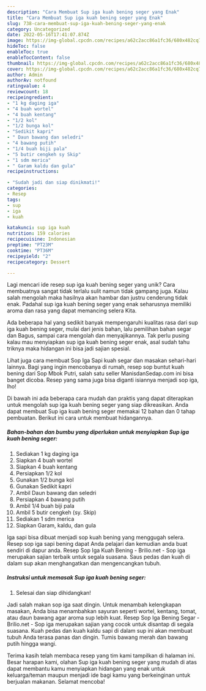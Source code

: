 ```yaml
---
description: "Cara Membuat Sup iga kuah bening seger yang Enak"
title: "Cara Membuat Sup iga kuah bening seger yang Enak"
slug: 738-cara-membuat-sup-iga-kuah-bening-seger-yang-enak
category: Uncategorized
date: 2022-05-16T17:41:07.874Z
image: https://img-global.cpcdn.com/recipes/a62c2acc86a1fc36/680x482cq70/sup-iga-kuah-bening-seger-foto-resep-utama.jpg
hideToc: false
enableToc: true
enableTocContent: false
thumbnail: https://img-global.cpcdn.com/recipes/a62c2acc86a1fc36/680x482cq70/sup-iga-kuah-bening-seger-foto-resep-utama.jpg
cover: https://img-global.cpcdn.com/recipes/a62c2acc86a1fc36/680x482cq70/sup-iga-kuah-bening-seger-foto-resep-utama.jpg
author: Admin
authorAv: notfound
ratingvalue: 4
reviewcount: 18
recipeingredient:
- "1 kg daging iga"
- "4 buah wortel"
- "4 buah kentang"
- "1/2 kol"
- "1/2 bunga kol"
- "Sedikit kapri"
- " Daun bawang dan seledri"
- "4 bawang putih"
- "1/4 buah biji pala"
- "5 butir cengkeh sy Skip"
- "1 sdm merica"
- " Garam kaldu dan gula"
recipeinstructions:

- "Sudah jadi dan siap dinikmati!"
categories:
- Resep
tags:
- sup
- iga
- kuah

katakunci: sup iga kuah 
nutrition: 159 calories
recipecuisine: Indonesian
preptime: "PT23M"
cooktime: "PT36M"
recipeyield: "2"
recipecategory: Dessert

---
```





Lagi mencari ide resep sup iga kuah bening seger yang unik? Cara membuatnya sangat tidak terlalu sulit namun tidak gampang juga. Kalau salah mengolah maka hasilnya akan hambar dan justru cenderung tidak enak. Padahal sup iga kuah bening seger yang enak seharusnya memiliki aroma dan rasa yang dapat memancing selera Kita.





Ada beberapa hal yang sedikit banyak mempengaruhi kualitas rasa dari sup iga kuah bening seger, mulai dari jenis bahan, lalu pemilihan bahan segar dan Bagus, sampai cara mengolah dan menyajikannya. Tak perlu pusing kalau mau menyiapkan sup iga kuah bening seger enak,      asal sudah tahu triknya maka hidangan ini bisa jadi sajian spesial.














Lihat juga cara membuat Sop Iga Sapi kuah segar dan masakan sehari-hari lainnya. Bagi yang ingin mencobanya di rumah, resep sop buntut kuah bening dari Sop Mbok Putri, salah satu seller ManisdanSedap.com ini bisa banget dicoba. Resep yang sama juga bisa diganti isiannya menjadi sop iga, lho!






Di bawah ini ada beberapa cara mudah dan praktis yang dapat diterapkan untuk mengolah sup iga kuah bening seger yang siap dikreasikan. Anda dapat membuat Sup iga kuah bening seger memakai 12 bahan dan 0 tahap pembuatan. Berikut ini cara untuk membuat hidangannya.

<!--inarticleads1-->

##### Bahan-bahan dan bumbu yang diperlukan untuk menyiapkan Sup iga kuah bening seger:

1. Sediakan 1 kg daging iga
1. Siapkan 4 buah wortel
1. Siapkan 4 buah kentang
1. Persiapkan 1/2 kol
1. Gunakan 1/2 bunga kol
1. Gunakan Sedikit kapri
1. Ambil  Daun bawang dan seledri
1. Persiapkan 4 bawang putih
1. Ambil 1/4 buah biji pala
1. Ambil 5 butir cengkeh (sy. Skip)
1. Sediakan 1 sdm merica
1. Siapkan  Garam, kaldu, dan gula


Iga sapi bisa dibuat menjadi sop kuah bening yang menggugah selera. Resep sop iga sapi bening dapat Anda pelajari dan kemudian anda buat sendiri di dapur anda. Resep Sop Iga Kuah Bening - Brilio.net - Sop iga merupakan sajian terbaik untuk segala suasana. Saus pedas dan kuah di dalam sup akan menghangatkan dan mengencangkan tubuh. 

<!--inarticleads2-->

##### Instruksi untuk memasak Sup iga kuah bening seger:


1. Selesai dan siap dihidangkan!

Jadi salah makan sop iga saat dingin. Untuk menambah kelengkapan masakan, Anda bisa menambahkan sayuran seperti wortel, kentang, tomat, atau daun bawang agar aroma sup lebih kuat. Resep Sop Iga Bening Segar - Brilio.net - Sop iga merupakan sajian yang cocok untuk disantap di segala suasana. Kuah pedas dan kuah kaldu sapi di dalam sup ini akan membuat tubuh Anda terasa panas dan dingin. Tumis bawang merah dan bawang putih hingga wangi. 

Terima kasih telah membaca resep yang tim kami tampilkan di halaman ini. Besar harapan kami, olahan Sup iga kuah bening seger yang mudah di atas dapat membantu kamu menyiapkan hidangan yang enak untuk keluarga/teman maupun menjadi ide bagi kamu yang berkeinginan untuk berjualan makanan. Selamat mencoba!
